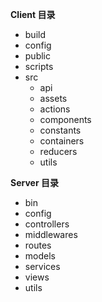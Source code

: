 
**Client 目录**

* build
* config
* public
* scripts
* src
  * api
  * assets
  * actions
  * components
  * constants
  * containers
  * reducers
  * utils

**Server 目录**

* bin
* config
* controllers
* middlewares
* routes
* models
* services
* views
* utils

